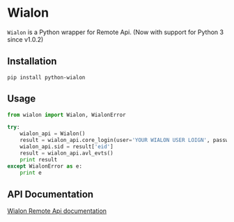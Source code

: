 Wialon
=========

`Wialon` is a Python wrapper for Remote Api. (Now with support for Python 3 since v1.0.2)

Installation
------------
    pip install python-wialon
    
Usage
-----

```python
from wialon import Wialon, WialonError

try:
    wialon_api = Wialon()
    result = wialon_api.core_login(user='YOUR WIALON USER LOIGN', password='YOUR WIALON USER PASSWORD')
    wialon_api.sid = result['eid']
    result = wialon_api.avl_evts()
    print result
except WialonError as e:
    print e
```
    
API Documentation
-----------------

[Wialon Remote Api documentation](http://sdk.wialon.com/wiki/en/sidebar/remoteapi/apiref/apiref "Remote Api")
